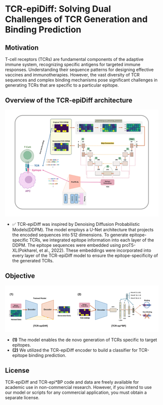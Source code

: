 # TCR-epiDiff: Solving Dual Challenges of TCR Generation and Binding Prediction
## Motivation
T-cell receptors (TCRs) are fundamental components of the adaptive immune system, recognizing specific antigens for targeted immune responses. Understanding their sequence patterns for designing effective vaccines and immunotherapies. However, the vast diversity of TCR sequences and complex binding mechanisms pose significant challenges in generating TCRs that are specific to a particular epitope.
## Overview of the TCR-epiDiff architecture 
<img src="Images/TCR-epiDiff_Architecture.gif" width="100%" height="50%"></img><br/>

* ✅ TCR-epiDiff was inspired by Denoising Diffusion Probabilistic Models(DDPM). The model employs a U-Net architecture that projects the encoded sequences into 512 dimensions. To generate epitope-specific TCRs, we integrated epitope information into each layer of the DDPM. The epitope sequences were embedded using proT5-XL(Pokharel, et al., 2022). These embeddings were incorporated into every layer of the TCR-epiDiff model to ensure the epitope-specificity of the generated TCRs.

## Objective
<img src="Images/Objective.gif" width="100%" height="50%"></img><br/>
* **(1)** The model enables the de novo generation of TCRs specific to target epitopes.
* **(2)** We utilized the TCR-epiDiff encoder to build a classifier for TCR-epitope binding prediction.

## License
TCR-epiDiff and TCR-epi*BP code and data are freely available for academic use in non-commercial research. However, if you intend to use our model or scripts for any commercial application, you must obtain a separate license.

